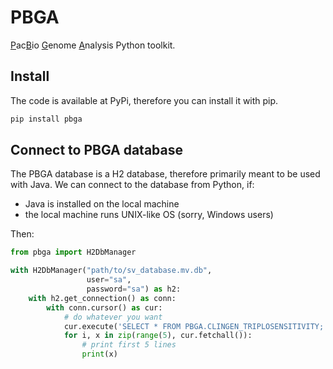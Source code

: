 # PBGA

<u>P</u>ac<u>B</u>io <u>G</u>enome <u>A</u>nalysis Python toolkit.

## Install

The code is available at PyPi, therefore you can install it with pip.

```bash
pip install pbga
```

## Connect to PBGA database

The PBGA database is a H2 database, therefore primarily meant to be used with Java.
We can connect to the database from Python, if:

- Java is installed on the local machine
- the local machine runs UNIX-like OS (sorry, Windows users)

Then:
```python
from pbga import H2DbManager

with H2DbManager("path/to/sv_database.mv.db", 
                 user="sa", 
                 password="sa") as h2:
    with h2.get_connection() as conn:
        with conn.cursor() as cur:
            # do whatever you want
            cur.execute('SELECT * FROM PBGA.CLINGEN_TRIPLOSENSITIVITY;')
            for i, x in zip(range(5), cur.fetchall()):
                # print first 5 lines 
                print(x)

```
